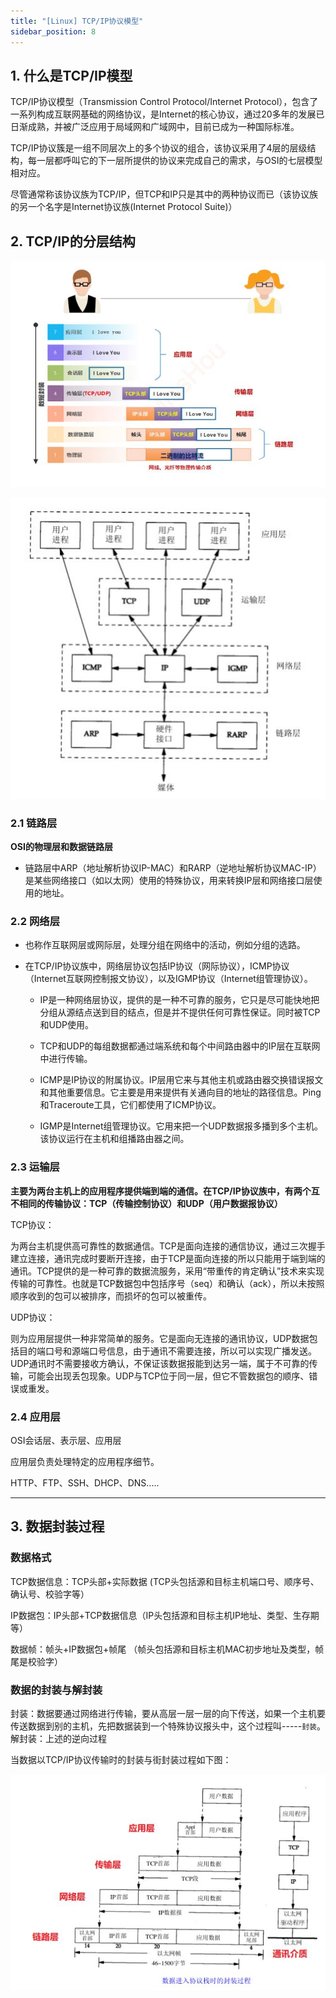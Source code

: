 ```yaml
---
title: "[Linux] TCP/IP协议模型"
sidebar_position: 8
---
```


## 1. 什么是TCP/IP模型

TCP/IP协议模型（Transmission Control Protocol/Internet Protocol），包含了一系列构成互联网基础的网络协议，是Internet的核心协议，通过20多年的发展已日渐成熟，并被广泛应用于局域网和广域网中，目前已成为一种国际标准。

TCP/IP协议簇是一组不同层次上的多个协议的组合，该协议采用了4层的层级结构，每一层都呼叫它的下一层所提供的协议来完成自己的需求，与OSI的七层模型相对应。

尽管通常称该协议族为TCP/IP，但TCP和IP只是其中的两种协议而已（该协议族的另一个名字是Internet协议族(Internet Protocol Suite)）

## 2. TCP/IP的分层结构

![tcpip](assets/tcpip.JPG)

![77](assets/77.JPG)


### 2.1 链路层

**OSI的物理层和数据链路层**

- 链路层中ARP（地址解析协议IP-MAC）和RARP（逆地址解析协议MAC-IP）是某些网络接口（如以太网）使用的特殊协议，用来转换IP层和网络接口层使用的地址。

### 2.2 网络层

- 也称作互联网层或网际层，处理分组在网络中的活动，例如分组的选路。

- 在TCP/IP协议族中，网络层协议包括IP协议（网际协议），ICMP协议（Internet互联网控制报文协议），以及IGMP协议（Internet组管理协议）。

  - IP是一种网络层协议，提供的是一种不可靠的服务，它只是尽可能快地把分组从源结点送到目的结点，但是并不提供任何可靠性保证。同时被TCP和UDP使用。

  - TCP和UDP的每组数据都通过端系统和每个中间路由器中的IP层在互联网中进行传输。

  - ICMP是IP协议的附属协议。IP层用它来与其他主机或路由器交换错误报文和其他重要信息。它主要是用来提供有关通向目的地址的路径信息。Ping和Traceroute工具，它们都使用了ICMP协议。

  - IGMP是Internet组管理协议。它用来把一个UDP数据报多播到多个主机。该协议运行在主机和组播路由器之间。

### 2.3 运输层

**主要为两台主机上的应用程序提供端到端的通信。在TCP/IP协议族中，有两个互不相同的传输协议：TCP（传输控制协议）和UDP（用户数据报协议）**

TCP协议：

为两台主机提供高可靠性的数据通信。TCP是面向连接的通信协议，通过三次握手建立连接，通讯完成时要断开连接，由于TCP是面向连接的所以只能用于端到端的通讯。TCP提供的是一种可靠的数据流服务，采用“带重传的肯定确认”技术来实现传输的可靠性。也就是TCP数据包中包括序号（seq）和确认（ack），所以未按照顺序收到的包可以被排序，而损坏的包可以被重传。 

UDP协议：

则为应用层提供一种非常简单的服务。它是面向无连接的通讯协议，UDP数据包括目的端口号和源端口号信息，由于通讯不需要连接，所以可以实现广播发送。 UDP通讯时不需要接收方确认，不保证该数据报能到达另一端，属于不可靠的传输，可能会出现丢包现象。UDP与TCP位于同一层，但它不管数据包的顺序、错误或重发。

### 2.4 应用层

OSI会话层、表示层、应用层

应用层负责处理特定的应用程序细节。

HTTP、FTP、SSH、DHCP、DNS.....

-----

## 3. 数据封装过程

### 数据格式

TCP数据信息：TCP头部+实际数据 (TCP头包括源和目标主机端口号、顺序号、确认号、校验字等）

IP数据包：IP头部+TCP数据信息（IP头包括源和目标主机IP地址、类型、生存期等）

数据帧：帧头+IP数据包+帧尾 （帧头包括源和目标主机MAC初步地址及类型，帧尾是校验字）

### 数据的封装与解封装

封装：数据要通过网络进行传输，要从高层一层一层的向下传送，如果一个主机要传送数据到别的主机，先把数据装到一个特殊协议报头中，这个过程叫-----`封装`。 解封装：上述的逆向过程

当数据以TCP/IP协议传输时的封装与街封装过程如下图：

![trans](assets/trans.JPG)